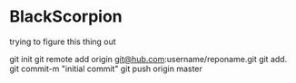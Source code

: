 # BlackScorpion
trying to figure this thing out


git init
git remote add origin git@hub.com:username/reponame.git
git add.
git commit-m "initial commit"
git push origin master
